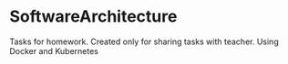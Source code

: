 # SoftwareArchitecture
Tasks for homework. 
Created only for sharing tasks with teacher. Using Docker and Kubernetes
